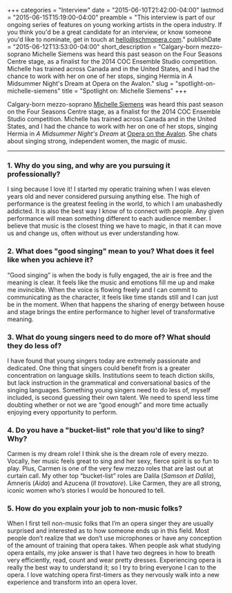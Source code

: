 +++
categories = "Interview"
date = "2015-06-10T21:42:00-04:00"
lastmod = "2015-06-15T15:19:00-04:00"
preamble = "This interview is part of our ongoing series of features on young working artists in the opera industry. If you think you'd be a great candidate for an interview, or know someone you'd like to nominate, get in touch at [hello@schmopera.com](mailto:hello@schmopera.com)."
publishDate = "2015-06-12T13:53:00-04:00"
short_description = "Calgary-born mezzo-soprano Michelle Siemens was heard this past season on the Four Seasons Centre stage, as a finalist for the 2014 COC Ensemble Studio competition. Michelle has trained across Canada and in the United States, and I had the chance to work with her on one of her stops, singing Hermia in A Midsummer Night's Dream at Opera on the Avalon."
slug = "spotlight-on-michelle-siemens"
title = "Spotlight on: Michelle Siemens"
+++

Calgary-born mezzo-soprano [Michelle Siemens](/scene/people/michelle-siemens/) was heard this past season on the Four Seasons Centre stage, as a finalist for the 2014 COC Ensemble Studio competition. Michelle has trained across Canada and in the United States, and I had the chance to work with her on one of her stops, singing Hermia in *A Midsummer Night's Dream* at [Opera on the Avalon](/scene/companies/opera-on-the-avalon/). She chats about singing strong, independent women, the magic of music.
***

### 1. Why do you sing, and why are you pursuing it professionally?

I sing because I love it! I started my operatic training when I was eleven years old and never considered pursuing anything else. The high of performance is the greatest feeling in the world, to which I am unabashedly addicted. It is also the best way I know of to connect with people. Any given performance will mean something different to each audience member. I believe that music is the closest thing we have to magic, in that it can move us and change us, often without us ever understanding how.

### 2. What does "good singing" mean to you? What does it feel like when you achieve it?

“Good singing” is when the body is fully engaged, the air is free and the meaning is clear. It feels like the music and emotions fill me up and make me invincible. When the voice is flowing freely and I can commit to communicating as the character, it feels like time stands still and I can just be in the moment. When that happens the sharing of energy between house and stage brings the entire performance to higher level of transformative meaning.

### 3. What do young singers need to do more of? What should they do less of?

I have found that young singers today are extremely passionate and dedicated. One thing that singers could benefit from is a greater concentration on language skills. Institutions seem to teach diction skills, but lack instruction in the grammatical and conversational basics of the singing languages. Something young singers need to do less of, myself included, is second guessing their own talent. We need to spend less time doubting whether or not we are “good enough” and more time actually enjoying every opportunity to perform. 

### 4. Do you have a "bucket-list" role that you'd like to sing? Why?

Carmen is my dream role! I think she is the dream role of every mezzo. Vocally, her music feels great to sing and her sexy, fierce spirit is so fun to play. Plus, Carmen is one of the very few mezzo roles that are last out at curtain call. My other top “bucket-list” roles are Dalila (*Samson et Dalila*), Amneris (*Aida*) and Azucena (*Il trovatore*). Like Carmen, they are all strong, iconic women who’s stories I would be honoured to tell.

### 5. How do you explain your job to non-music folks?

When I first tell non-music folks that I’m an opera singer they are usually surprised and interested as to how someone ends up in this field. Most people don’t realize that we don’t use microphones or have any conception of the amount of training that opera takes. When people ask what studying opera entails, my joke answer is that I have two degrees in how to breath very efficiently, read, count and wear pretty dresses. Experiencing opera is really the best way to understand it; so I try to bring everyone I can to the opera. I love watching opera first-timers as they nervously walk into a new experience and transform into an opera lover.
